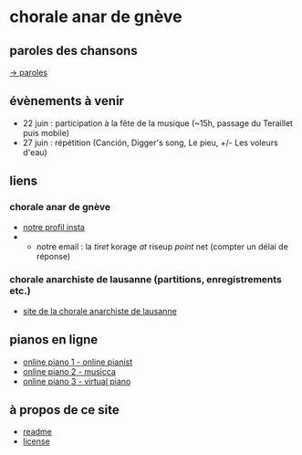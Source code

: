 # chorale anar de gnève

## paroles des chansons

[→ paroles](./paroles.md)

## évènements à venir 

- 22 juin : participation à la fête de la musique (~15h, passage du Teraillet puis mobile)
- 27 juin : répétition (Canción, Digger's song, Le pieu, +/- Les voleurs d'eau)

## liens
### chorale anar de gnève
- [notre profil insta](https://www.instagram.com/lachoraleanardegneve)
- - notre email : la *tiret* korage *at* riseup *point* net (compter un délai de réponse)
### chorale anarchiste de lausanne (partitions, enregistrements etc.)
- [site de la chorale anarchiste de lausanne](https://lachorale.ch)

## pianos en ligne 

- [online piano 1 - online pianist](https://www.onlinepianist.com/virtual-piano)
- [online piano 2 - musicca](https://www.musicca.com/piano)
- [online piano 3 - virtual piano](https://virtualpiano.net)

## à propos de ce site

- [readme](./README.md)
- [license](./LICENSE)


 
